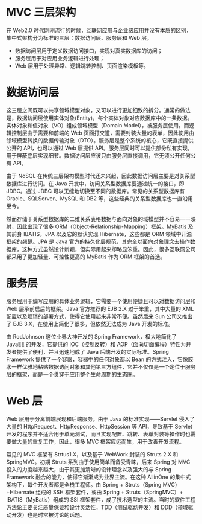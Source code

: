# MVC 三层架构

在 Web2.0 时代刚刚流行的时候，互联网应用与企业级应用并没有本质的区别，集中式架构分为标准的三层：数据访问层、服务层和 Web 层。

- 数据访问层用于定义数据访问接口，实现对真实数据库的访问；
- 服务层用于对应用业务逻辑进行处理；
- Web 层用于处理异常、逻辑跳转控制、页面渲染模板等。

# 数据访问层

这三层之间既可以共享领域模型对象，又可以进行更加细致的拆分。通常的做法是，数据访问层使用实体对象(Entity)，每个实体对象对应数据库中的一条数据。实体对象和值对象（VO）组成领域模型（Domain Model），被服务层使用。而逻辑控制层由于需要和前端的 Web 页面打交道，需要封装大量的表单，因此使用由领域模型转换的数据传输对象（DTO）。服务层是整个系统的核心，它既直接提供公开的 API，也可以通过 Web 层提供 API。服务层同时可以提供部分私有实现，用于屏蔽底层实现细节。数据访问层应该只由服务层直接调用，它无须公开任何公有 API。

由于 NoSQL 在传统三层架构模型时代还未兴起，因此数据访问层主要是对关系型数据库进行访问。在 Java 开发中，访问关系型数据库要通过统一的接口，即 JDBC。通过 JDBC 可以无缝地切换至不同的数据库。常见的关系型数据库有 Oracle、SQLServer、MySQL 和 DB2 等，这些经典的关系型数据库也一直沿用至今。

然而存储于关系型数据库的二维关系表格数据与面向对象的域模型并不容易一一映射，因此出现了很多 ORM（Object-Relationship-Mapping）框架。MyBatis 及其前身 IBATIS，JPA 以及它的默认实现 Hibernate，这些都是 ORM 领域中开源框架的翘楚。JPA 是 Java 官方的持久化层规范，其完全以面向对象理念去操作数据库，这种方式虽然设计新颖，但实际用起来却略显笨重。因此，很多互联网公司都采用了更加轻量、可控性更高的 MyBatis 作为 ORM 框架的首选。

# 服务层

服务层用于编写应用的具体业务逻辑，它需要一个使用便捷且可以对数据访问层和 Web 层承前启后的框架。Java 官方推荐的 EJB 2.X 过于笨重，其中大量的 XML 配置以及烦琐的部署方式，使得它使用起来非常不便。虽然后来 Sun 公司又推出了 EJB 3.X，在使用上简化了很多，但依然无法成为 Java 开发的标准。

由 RodJohnson 这位业界大神开发的 Spring Framework，极大地简化了 JavaEE 的开发，它提供的 IOC（控制反转）和 AOP（面向切面编程）特性为开发者提供了便利，并且迅速地成了 Java 后端开发的实际标准。Spring Framework 提供了一个容器，容器中的任何对象都以 Bean 的方式注入，它像胶水一样优雅地粘贴数据访问对象和其他第三方组件，它并不仅仅是一个定位于服务层的框架，而是一个贯穿于应用整个生命周期的生态圈。

# Web 层

Web 层用于分离前端展现和后端服务。由于 Java 的标准实现——Servlet 侵入了大量的 HttpRequest、HttpResponse、HttpSession 等 API，导致基于 Servlet 开发的程序并不适合用于单元测试，而且实现配置、跳转、表单封装等操作时也需要做大量的重复工作，因此，很多 MVC 框架应运而生，用于改善开发流程。

常见的 MVC 框架有 Strtus1.X，以及基于 WebWork 封装的 Struts 2.X 和 SpringMVC。初期 Struts 系列由于使用简单而备受青睐，后来 Spring 对 MVC 投入的力度越来越大，由于其更加清晰的设计理念以及强大的与 Spring Framework 融合的能力，使得它渐渐成为业界主流。在这种 AllinOne 的集中式架构下，每个开发者都是全栈工程师。由 Spring + Struts（Spring MVC）+Hibernate 组成的 SSH 框架套件，或由 Spring + Struts（SpringMVC）+ IBATIS（MyBatis）组成的 SSI 框架套件，成了技术选型的主流。当时的软件工程方法论主要关注质量保证和设计灵活性，TDD（测试驱动开发）和 DDD（领域驱动开发）也是时常被讨论的话题。
